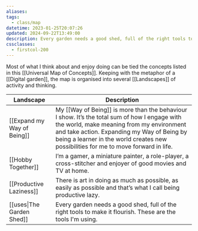 ```yaml
---
aliases: 
tags:
  - class/map
datetime: 2023-01-25T20:07:26
updated: 2024-09-22T13:49:00
description: Every garden needs a good shed, full of the right tools to make it flourish.
cssclasses:
  - firstcol-200
---
```

Most of what I think about and enjoy doing can be tied the concepts listed in this [[Universal Map of Concepts]]. Keeping with the metaphor of a [[Digital garden]], the map is organised into several [[Landscapes]] of activity and thinking.

<!-- QueryToSerialize: table without id link(file.link,title) as "Landscape", description as Description from #class/landscape sort title -->
<!-- SerializedQuery: table without id link(file.link,title) as "Landscape", description as Description from #class/landscape sort title -->

| Landscape                                                          | Description                                                                                                                                                                                                                                                                     |
| ------------------------------------------------------------------ | ------------------------------------------------------------------------------------------------------------------------------------------------------------------------------------------------------------------------------------------------------------------------------- |
| [[Expand my Way of Being]] | My [[Way of Being]] is more than the behaviour I show. It’s the total sum of how I engage with the world, make meaning from my environment and take action. Expanding my Way of Being by being a learner in the world creates new possibilities for me to move forward in life. |
| [[Hobby Together]]                 | I’m a gamer, a miniature painter, a role-player, a cross-stitcher and enjoyer of good movies and TV at home.                                                                                                                                                                    |
| [[Productive Laziness]]       | There is art in doing as much as possible, as easily as possible and that’s what I call being productive lazy.                                                                                                                                                                  |
| [[uses\|The Garden Shed]]                                | Every garden needs a good shed, full of the right tools to make it flourish. These are the tools I'm using.                                                                                                                                                                     |
<!-- SerializedQuery END -->

